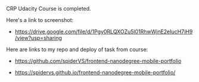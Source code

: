 CRP Udacity Course is completed.

Here's a link to screenshot:
 - https://drive.google.com/file/d/1Pgy0RLQXOZu5l01RhwWjnE2eIucH7iH9/view?usp=sharing


Here are links to my repo and deploy of task from course:
 - https://github.com/spiderVS/frontend-nanodegree-mobile-portfolio

 - https://spidervs.github.io/frontend-nanodegree-mobile-portfolio/

